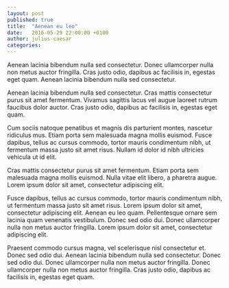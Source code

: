 ```yaml
---
layout: post
published: true
title:  "Aenean eu leo"
date:   2016-05-29 22:00:00 +0100
author: julius-caesar
categories:
---
```


Aenean lacinia bibendum nulla sed consectetur. Donec ullamcorper nulla non metus auctor fringilla. Cras justo odio, dapibus ac facilisis in, egestas eget quam. Aenean lacinia bibendum nulla sed consectetur.

Aenean lacinia bibendum nulla sed consectetur. Cras mattis consectetur purus sit amet fermentum. Vivamus sagittis lacus vel augue laoreet rutrum faucibus dolor auctor. Cras justo odio, dapibus ac facilisis in, egestas eget quam.

Cum sociis natoque penatibus et magnis dis parturient montes, nascetur ridiculus mus. Etiam porta sem malesuada magna mollis euismod. Fusce dapibus, tellus ac cursus commodo, tortor mauris condimentum nibh, ut fermentum massa justo sit amet risus. Nullam id dolor id nibh ultricies vehicula ut id elit.

Cras mattis consectetur purus sit amet fermentum. Etiam porta sem malesuada magna mollis euismod. Nulla vitae elit libero, a pharetra augue. Lorem ipsum dolor sit amet, consectetur adipiscing elit.

Fusce dapibus, tellus ac cursus commodo, tortor mauris condimentum nibh, ut fermentum massa justo sit amet risus. Lorem ipsum dolor sit amet, consectetur adipiscing elit. Aenean eu leo quam. Pellentesque ornare sem lacinia quam venenatis vestibulum. Donec sed odio dui. Donec ullamcorper nulla non metus auctor fringilla. Lorem ipsum dolor sit amet, consectetur adipiscing elit.

Praesent commodo cursus magna, vel scelerisque nisl consectetur et. Donec sed odio dui. Aenean lacinia bibendum nulla sed consectetur. Donec sed odio dui. Donec ullamcorper nulla non metus auctor fringilla. Donec ullamcorper nulla non metus auctor fringilla. Cras justo odio, dapibus ac facilisis in, egestas eget quam.
